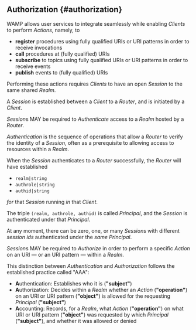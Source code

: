 ## Authorization {#authorization}

WAMP allows user services to integrate seamlessly while enabling *Clients* to perform *Actions*, namely, to

* **register** procedures using fully qualified URIs or URI patterns in order to receive invocations
* **call** procedures at (fully qualified) URIs
* **subscribe** to topics using fully qualified URIs or URI patterns in order to receive events
* **publish** events to (fully qualified) URIs

Performing these actions requires *Clients* to have an open *Session* to the same shared *Realm*.

A *Session* is established between a *Client* to a *Router*, and is initiated by a *Client*.

*Session*s MAY be required to *Authenticate* access to a *Realm* hosted by a *Router*.

*Authentication* is the sequence of operations that allow a *Router* to verify the identity of a *Session*, often as a prerequisite to allowing access to resources within a *Realm*.

When the *Session* authenticates to a *Router* successfully, the *Router* will have established

* `realm|string`
* `authrole|string`
* `authid|string`

_for_ that *Session* running _in_ that *Client*.

The triple `(realm, authrole, authid)` is called *Principal*, and the *Session* is authenticated under that *Principal*.

At any moment, there can be zero, one, or many *Session*s with different *session ids* authenticated under the _same_ *Principal*.

*Session*s MAY be required to *Authorize* in order to perform a specific *Action* on an URI — or an URI pattern — within a *Realm*.

This distinction between *Authentication* and *Authorization* follows the established practice called "AAA":

- **A**uthentication: Establishes who it is (**"subject"**)
- **A**uthorization: Decides within a *Realm* whether an *Action* (**"operation"**) on an URI or URI pattern (**"object"**) is allowed for the requesting *Principal* (**"subject"**)
- **A**ccounting: Records, for a *Realm*, what *Action* (**"operation"**) on what URI or URI pattern (**"object"**) was requested by which *Principal* (**"subject"**), and whether it was allowed or denied
